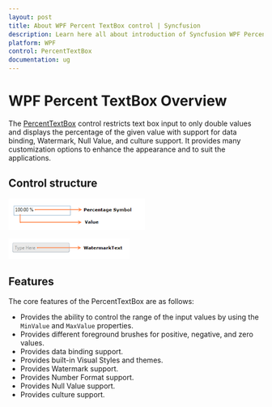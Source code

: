 ```yaml
---
layout: post
title: About WPF Percent TextBox control | Syncfusion
description: Learn here all about introduction of Syncfusion WPF Percent TextBox control, its elements and more details.
platform: WPF
control: PercentTextBox 
documentation: ug
---
```


# WPF Percent TextBox Overview

The [PercentTextBox](https://www.syncfusion.com/wpf-ui-controls/percent-textbox) control restricts text box input to only double values and displays the percentage of the given value with support for data binding, Watermark, Null Value, and culture support. It provides many customization options to enhance the appearance and to suit the applications.

## Control structure

![Default IntegerTextBox control](Getting-Started_images/Getting-Started_img1.png)

![IntegerTextBox control with watermark text](Getting-Started_images/Getting-Started_img2.png)

## Features

The core features of the PercentTextBox are as follows: 

* Provides the ability to control the range of the input values by using the `MinValue` and `MaxValue` properties.
* Provides different foreground brushes for positive, negative, and zero values.
* Provides data binding support.
* Provides built-in Visual Styles and themes.
* Provides Watermark support.
* Provides Number Format support. 
* Provides Null Value support.
* Provides culture support.
